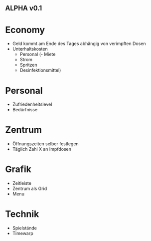 ## ALPHA v0.1
# Economy
- Geld kommt am Ende des Tages abhängig von verimpften Dosen
- Unterhaltskosten
  - Personal
 (- Miete
  - Strom
  - Spritzen
  - Desinfektionsmittel)

# Personal
- Zufriedenheitslevel
- Bedürfnisse

# Zentrum
- Öffnungszeiten selber festlegen
- Täglich Zahl X an Impfdosen

# Grafik
- Zeitleiste
- Zentrum als Grid
- Menu

# Technik
- Spielstände
- Timewarp
